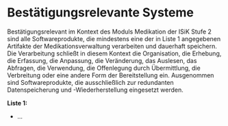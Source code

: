 # Bestätigungsrelevante Systeme

Bestätigungsrelevant im Kontext des Moduls Medikation der ISiK Stufe 2 sind alle Softwareprodukte, die mindestens eine der in Liste 1 angegebenen Artifakte der Medikationsverwaltung verarbeiten und dauerhaft speichern. Die Verarbeitung schließt in diesem Kontext die Organisation, die Erhebung, die Erfassung, die Anpassung, die Veränderung, das Auslesen, das Abfragen, die Verwendung, die Offenlegung durch Übermittlung, die Verbreitung oder eine andere Form der Bereitstellung ein. Ausgenommen sind Softwareprodukte, die ausschließlich zur redundanten Datenspeicherung und -Wiederherstellung eingesetzt werden.

**Liste 1:**
* ...